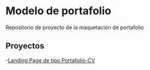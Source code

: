 # Modelo de portafolio

Repositorio de proyecto de la maquetación de portafolio

## Proyectos

-[Landing Page de tipo Portafolio-CV](https://jorgedvx.github.io/modelo-portafolio)
